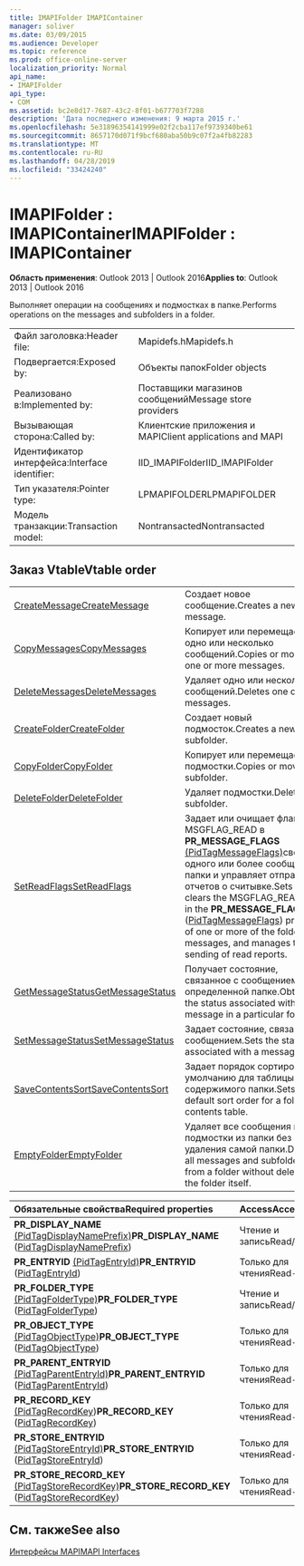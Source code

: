 ```yaml
---
title: IMAPIFolder IMAPIContainer
manager: soliver
ms.date: 03/09/2015
ms.audience: Developer
ms.topic: reference
ms.prod: office-online-server
localization_priority: Normal
api_name:
- IMAPIFolder
api_type:
- COM
ms.assetid: bc2e8d17-7687-43c2-8f01-b677703f7288
description: 'Дата последнего изменения: 9 марта 2015 г.'
ms.openlocfilehash: 5e31896354141999e02f2cba117ef9739340be61
ms.sourcegitcommit: 8657170d071f9bcf680aba50b9c07f2a4fb82283
ms.translationtype: MT
ms.contentlocale: ru-RU
ms.lasthandoff: 04/28/2019
ms.locfileid: "33424240"
---
```

# <a name="imapifolder--imapicontainer"></a><span data-ttu-id="51b66-103">IMAPIFolder : IMAPIContainer</span><span class="sxs-lookup"><span data-stu-id="51b66-103">IMAPIFolder : IMAPIContainer</span></span>

  
  
<span data-ttu-id="51b66-104">**Область применения**: Outlook 2013 | Outlook 2016</span><span class="sxs-lookup"><span data-stu-id="51b66-104">**Applies to**: Outlook 2013 | Outlook 2016</span></span> 
  
<span data-ttu-id="51b66-105">Выполняет операции на сообщениях и подмостках в папке.</span><span class="sxs-lookup"><span data-stu-id="51b66-105">Performs operations on the messages and subfolders in a folder.</span></span>
  
|||
|:-----|:-----|
|<span data-ttu-id="51b66-106">Файл заголовка:</span><span class="sxs-lookup"><span data-stu-id="51b66-106">Header file:</span></span>  <br/> |<span data-ttu-id="51b66-107">Mapidefs.h</span><span class="sxs-lookup"><span data-stu-id="51b66-107">Mapidefs.h</span></span>  <br/> |
|<span data-ttu-id="51b66-108">Подвергается:</span><span class="sxs-lookup"><span data-stu-id="51b66-108">Exposed by:</span></span>  <br/> |<span data-ttu-id="51b66-109">Объекты папок</span><span class="sxs-lookup"><span data-stu-id="51b66-109">Folder objects</span></span>  <br/> |
|<span data-ttu-id="51b66-110">Реализовано в:</span><span class="sxs-lookup"><span data-stu-id="51b66-110">Implemented by:</span></span>  <br/> |<span data-ttu-id="51b66-111">Поставщики магазинов сообщений</span><span class="sxs-lookup"><span data-stu-id="51b66-111">Message store providers</span></span>  <br/> |
|<span data-ttu-id="51b66-112">Вызывающая сторона:</span><span class="sxs-lookup"><span data-stu-id="51b66-112">Called by:</span></span>  <br/> |<span data-ttu-id="51b66-113">Клиентские приложения и MAPI</span><span class="sxs-lookup"><span data-stu-id="51b66-113">Client applications and MAPI</span></span>  <br/> |
|<span data-ttu-id="51b66-114">Идентификатор интерфейса:</span><span class="sxs-lookup"><span data-stu-id="51b66-114">Interface identifier:</span></span>  <br/> |<span data-ttu-id="51b66-115">IID_IMAPIFolder</span><span class="sxs-lookup"><span data-stu-id="51b66-115">IID_IMAPIFolder</span></span>  <br/> |
|<span data-ttu-id="51b66-116">Тип указателя:</span><span class="sxs-lookup"><span data-stu-id="51b66-116">Pointer type:</span></span>  <br/> |<span data-ttu-id="51b66-117">LPMAPIFOLDER</span><span class="sxs-lookup"><span data-stu-id="51b66-117">LPMAPIFOLDER</span></span>  <br/> |
|<span data-ttu-id="51b66-118">Модель транзакции:</span><span class="sxs-lookup"><span data-stu-id="51b66-118">Transaction model:</span></span>  <br/> |<span data-ttu-id="51b66-119">Nontransacted</span><span class="sxs-lookup"><span data-stu-id="51b66-119">Nontransacted</span></span>  <br/> |
   
## <a name="vtable-order"></a><span data-ttu-id="51b66-120">Заказ Vtable</span><span class="sxs-lookup"><span data-stu-id="51b66-120">Vtable order</span></span>

|||
|:-----|:-----|
|[<span data-ttu-id="51b66-121">CreateMessage</span><span class="sxs-lookup"><span data-stu-id="51b66-121">CreateMessage</span></span>](imapifolder-createmessage.md) <br/> |<span data-ttu-id="51b66-122">Создает новое сообщение.</span><span class="sxs-lookup"><span data-stu-id="51b66-122">Creates a new message.</span></span>  <br/> |
|[<span data-ttu-id="51b66-123">CopyMessages</span><span class="sxs-lookup"><span data-stu-id="51b66-123">CopyMessages</span></span>](imapifolder-copymessages.md) <br/> |<span data-ttu-id="51b66-124">Копирует или перемещает одно или несколько сообщений.</span><span class="sxs-lookup"><span data-stu-id="51b66-124">Copies or moves one or more messages.</span></span>  <br/> |
|[<span data-ttu-id="51b66-125">DeleteMessages</span><span class="sxs-lookup"><span data-stu-id="51b66-125">DeleteMessages</span></span>](imapifolder-deletemessages.md) <br/> |<span data-ttu-id="51b66-126">Удаляет одно или несколько сообщений.</span><span class="sxs-lookup"><span data-stu-id="51b66-126">Deletes one or more messages.</span></span>  <br/> |
|[<span data-ttu-id="51b66-127">CreateFolder</span><span class="sxs-lookup"><span data-stu-id="51b66-127">CreateFolder</span></span>](imapifolder-createfolder.md) <br/> |<span data-ttu-id="51b66-128">Создает новый подмосток.</span><span class="sxs-lookup"><span data-stu-id="51b66-128">Creates a new subfolder.</span></span>  <br/> |
|[<span data-ttu-id="51b66-129">CopyFolder</span><span class="sxs-lookup"><span data-stu-id="51b66-129">CopyFolder</span></span>](imapifolder-copyfolder.md) <br/> |<span data-ttu-id="51b66-130">Копирует или перемещает подмостки.</span><span class="sxs-lookup"><span data-stu-id="51b66-130">Copies or moves a subfolder.</span></span>  <br/> |
|[<span data-ttu-id="51b66-131">DeleteFolder</span><span class="sxs-lookup"><span data-stu-id="51b66-131">DeleteFolder</span></span>](imapifolder-deletefolder.md) <br/> |<span data-ttu-id="51b66-132">Удаляет подмостки.</span><span class="sxs-lookup"><span data-stu-id="51b66-132">Deletes a subfolder.</span></span>  <br/> |
|[<span data-ttu-id="51b66-133">SetReadFlags</span><span class="sxs-lookup"><span data-stu-id="51b66-133">SetReadFlags</span></span>](imapifolder-setreadflags.md) <br/> |<span data-ttu-id="51b66-134">Задает или очищает флаг MSGFLAG_READ в **PR_MESSAGE_FLAGS** [(PidTagMessageFlags)](pidtagmessageflags-canonical-property.md)свойства одного или более сообщений папки и управляет отправкой отчетов о считывке.</span><span class="sxs-lookup"><span data-stu-id="51b66-134">Sets or clears the MSGFLAG_READ flag in the **PR_MESSAGE_FLAGS** ([PidTagMessageFlags](pidtagmessageflags-canonical-property.md)) property of one or more of the folder's messages, and manages the sending of read reports.</span></span>  <br/> |
|[<span data-ttu-id="51b66-135">GetMessageStatus</span><span class="sxs-lookup"><span data-stu-id="51b66-135">GetMessageStatus</span></span>](imapifolder-getmessagestatus.md) <br/> |<span data-ttu-id="51b66-136">Получает состояние, связанное с сообщением в определенной папке.</span><span class="sxs-lookup"><span data-stu-id="51b66-136">Obtains the status associated with a message in a particular folder.</span></span>  <br/> |
|[<span data-ttu-id="51b66-137">SetMessageStatus</span><span class="sxs-lookup"><span data-stu-id="51b66-137">SetMessageStatus</span></span>](imapifolder-setmessagestatus.md) <br/> |<span data-ttu-id="51b66-138">Задает состояние, связанное с сообщением.</span><span class="sxs-lookup"><span data-stu-id="51b66-138">Sets the status associated with a message.</span></span>  <br/> |
|[<span data-ttu-id="51b66-139">SaveContentsSort</span><span class="sxs-lookup"><span data-stu-id="51b66-139">SaveContentsSort</span></span>](imapifolder-savecontentssort.md) <br/> |<span data-ttu-id="51b66-140">Задает порядок сортировки по умолчанию для таблицы содержимого папки.</span><span class="sxs-lookup"><span data-stu-id="51b66-140">Sets the default sort order for a folder's contents table.</span></span>  <br/> |
|[<span data-ttu-id="51b66-141">EmptyFolder</span><span class="sxs-lookup"><span data-stu-id="51b66-141">EmptyFolder</span></span>](imapifolder-emptyfolder.md) <br/> |<span data-ttu-id="51b66-142">Удаляет все сообщения и подмостки из папки без удаления самой папки.</span><span class="sxs-lookup"><span data-stu-id="51b66-142">Deletes all messages and subfolders from a folder without deleting the folder itself.</span></span>  <br/> |
   
|<span data-ttu-id="51b66-143">**Обязательные свойства**</span><span class="sxs-lookup"><span data-stu-id="51b66-143">**Required properties**</span></span>|<span data-ttu-id="51b66-144">**Access**</span><span class="sxs-lookup"><span data-stu-id="51b66-144">**Access**</span></span>|
|:-----|:-----|
|<span data-ttu-id="51b66-145">**PR_DISPLAY_NAME** [(PidTagDisplayNamePrefix)](pidtagdisplaynameprefix-canonical-property.md)</span><span class="sxs-lookup"><span data-stu-id="51b66-145">**PR_DISPLAY_NAME** ([PidTagDisplayNamePrefix](pidtagdisplaynameprefix-canonical-property.md))</span></span>  <br/> |<span data-ttu-id="51b66-146">Чтение и запись</span><span class="sxs-lookup"><span data-stu-id="51b66-146">Read/write</span></span>  <br/> |
|<span data-ttu-id="51b66-147">**PR_ENTRYID** [(PidTagEntryId)](pidtagentryid-canonical-property.md)</span><span class="sxs-lookup"><span data-stu-id="51b66-147">**PR_ENTRYID** ([PidTagEntryId](pidtagentryid-canonical-property.md))</span></span>  <br/> |<span data-ttu-id="51b66-148">Только для чтения</span><span class="sxs-lookup"><span data-stu-id="51b66-148">Read-only</span></span>  <br/> |
|<span data-ttu-id="51b66-149">**PR_FOLDER_TYPE** [(PidTagFolderType)](pidtagfoldertype-canonical-property.md)</span><span class="sxs-lookup"><span data-stu-id="51b66-149">**PR_FOLDER_TYPE** ([PidTagFolderType](pidtagfoldertype-canonical-property.md))</span></span>  <br/> |<span data-ttu-id="51b66-150">Чтение и запись</span><span class="sxs-lookup"><span data-stu-id="51b66-150">Read/write</span></span>  <br/> |
|<span data-ttu-id="51b66-151">**PR_OBJECT_TYPE** [(PidTagObjectType)](pidtagobjecttype-canonical-property.md)</span><span class="sxs-lookup"><span data-stu-id="51b66-151">**PR_OBJECT_TYPE** ([PidTagObjectType](pidtagobjecttype-canonical-property.md))</span></span>  <br/> |<span data-ttu-id="51b66-152">Только для чтения</span><span class="sxs-lookup"><span data-stu-id="51b66-152">Read-only</span></span>  <br/> |
|<span data-ttu-id="51b66-153">**PR_PARENT_ENTRYID** [(PidTagParentEntryId)](pidtagparententryid-canonical-property.md)</span><span class="sxs-lookup"><span data-stu-id="51b66-153">**PR_PARENT_ENTRYID** ([PidTagParentEntryId](pidtagparententryid-canonical-property.md))</span></span>  <br/> |<span data-ttu-id="51b66-154">Только для чтения</span><span class="sxs-lookup"><span data-stu-id="51b66-154">Read-only</span></span>  <br/> |
|<span data-ttu-id="51b66-155">**PR_RECORD_KEY** [(PidTagRecordKey](pidtagrecordkey-canonical-property.md))</span><span class="sxs-lookup"><span data-stu-id="51b66-155">**PR_RECORD_KEY** ([PidTagRecordKey](pidtagrecordkey-canonical-property.md))</span></span>  <br/> |<span data-ttu-id="51b66-156">Только для чтения</span><span class="sxs-lookup"><span data-stu-id="51b66-156">Read-only</span></span>  <br/> |
|<span data-ttu-id="51b66-157">**PR_STORE_ENTRYID** [(PidTagStoreEntryId)](pidtagstoreentryid-canonical-property.md)</span><span class="sxs-lookup"><span data-stu-id="51b66-157">**PR_STORE_ENTRYID** ([PidTagStoreEntryId](pidtagstoreentryid-canonical-property.md))</span></span>  <br/> |<span data-ttu-id="51b66-158">Только для чтения</span><span class="sxs-lookup"><span data-stu-id="51b66-158">Read-only</span></span>  <br/> |
|<span data-ttu-id="51b66-159">**PR_STORE_RECORD_KEY** [(PidTagStoreRecordKey)](pidtagstorerecordkey-canonical-property.md)</span><span class="sxs-lookup"><span data-stu-id="51b66-159">**PR_STORE_RECORD_KEY** ([PidTagStoreRecordKey](pidtagstorerecordkey-canonical-property.md))</span></span>  <br/> |<span data-ttu-id="51b66-160">Только для чтения</span><span class="sxs-lookup"><span data-stu-id="51b66-160">Read-only</span></span>  <br/> |
   
## <a name="see-also"></a><span data-ttu-id="51b66-161">См. также</span><span class="sxs-lookup"><span data-stu-id="51b66-161">See also</span></span>



[<span data-ttu-id="51b66-162">Интерфейсы MAPI</span><span class="sxs-lookup"><span data-stu-id="51b66-162">MAPI Interfaces</span></span>](mapi-interfaces.md)

